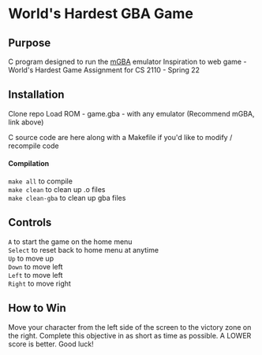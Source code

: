 # World's Hardest GBA Game

## Purpose
C program designed to run the [mGBA](https://mgba.io/downloads.html) emulator
Inspiration to web game - World's Hardest Game
Assignment for CS 2110 - Spring 22

## Installation
Clone repo
Load ROM - game.gba - with any emulator (Recommend mGBA, link above)

C source code are here along with a Makefile if you'd like to modify / recompile code

#### Compilation
`make all` to compile\
`make clean` to clean up .o files\
`make clean-gba` to clean up gba files 

## Controls
`A` to start the game on the home menu\
`Select` to reset back to home menu at anytime\
`Up` to move up\
`Down` to move left\
`Left` to move left\
`Right` to move right

## How to Win
Move your character from the left side of the screen to the victory zone on the right.
Complete this objective in as short as time as possible. A LOWER score is better.
Good luck!
